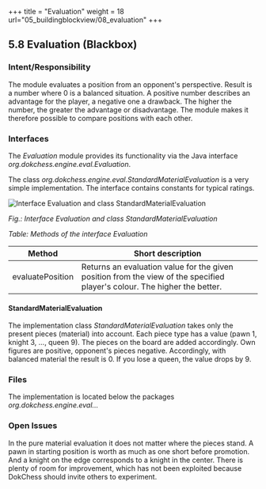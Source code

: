 +++
title = "Evaluation"
weight = 18
url="05_buildingblockview/08_evaluation"
+++

## 5.8 Evaluation (Blackbox)

### Intent/Responsibility
The module evaluates a position from an opponent's perspective. Result is a number where 0 is a balanced situation.
A positive number describes an advantage for the player, a negative one a drawback.
The higher the number, the greater the advantage or disadvantage.
The module makes it therefore possible to compare positions with each other.

### Interfaces
The _Evaluation_ module provides its functionality via the Java interface  
_org.dokchess.engine.eval.Evaluation_.

The class _org.dokchess.engine.eval.StandardMaterialEvaluation_ is a very simple implementation. The interface contains constants for typical ratings.

![Interface Evaluation and class StandardMaterialEvaluation](/images/en/05_Module_Evaluation.png "Interface Evaluation and class StandardMaterialEvaluation")

*Fig.: Interface Evaluation and class StandardMaterialEvaluation*

*Table: Methods of the interface Evaluation*

|  Method | Short description |
|-------------------------------|--------------------------------|
| evaluatePosition | Returns an evaluation value for the given position from the view of the specified player's colour. The higher the better. |


#### StandardMaterialEvaluation
The implementation class _StandardMaterialEvaluation_ takes only the present pieces (material) into account.
Each piece type has a value (pawn 1, knight 3, ..., queen 9). The pieces on the board are added accordingly.
Own figures are positive, opponent's pieces negative.
Accordingly, with balanced material the result is 0. If you lose a queen, the value drops by 9.


### Files
The implementation is located below the packages   
_org.dokchess.engine.eval..._


### Open Issues
In the pure material evaluation it does not matter where the pieces stand.
A pawn in starting position is worth as much as one short before promotion.
And a knight on the edge corresponds to a knight in the center.
There is plenty of room for improvement, which has not been exploited because DokChess should invite others to experiment.
